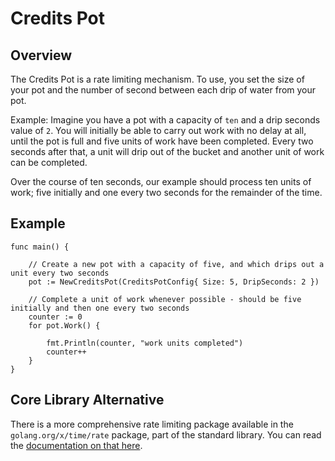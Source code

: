 # Credits Pot

## Overview

The Credits Pot is a rate limiting mechanism. To use, you set the size of your pot and the number of second between
each drip of water from your pot.

Example: Imagine you have a pot with a capacity of `ten` and a drip seconds value of `2`. You will initially be able
to carry out work with no delay at all, until the pot is full and five units of work have been completed. Every two 
seconds after that, a unit will drip out of the bucket and another unit of work can be completed.

Over the course of ten seconds, our example should process ten units of work; five initially and one every two seconds
for the remainder of the time.

## Example

```
func main() {

    // Create a new pot with a capacity of five, and which drips out a unit every two seconds
    pot := NewCreditsPot(CreditsPotConfig{ Size: 5, DripSeconds: 2 })

    // Complete a unit of work whenever possible - should be five initially and then one every two seconds
    counter := 0
    for pot.Work() {

        fmt.Println(counter, "work units completed")
        counter++
    }    
}
```

## Core Library Alternative

There is a more comprehensive rate limiting package available in the `golang.org/x/time/rate` package, part of the
standard library. You can read the [documentation on that here](https://godoc.org/golang.org/x/time/rate).